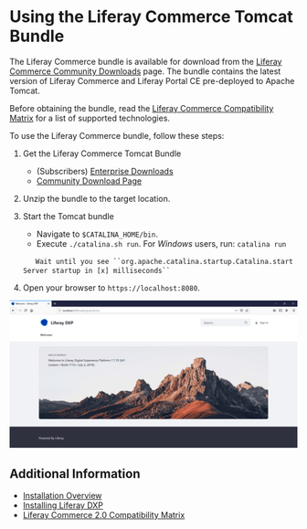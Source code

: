 # Using the Liferay Commerce Tomcat Bundle

The Liferay Commerce bundle is available for download from the [Liferay Commerce Community Downloads](https://commerce.liferay.dev/download) page. The bundle contains the latest version of Liferay Commerce and Liferay Portal CE pre-deployed to Apache Tomcat.

Before obtaining the bundle, read the [Liferay Commerce Compatibility Matrix](https://web.liferay.com/documents/14/21598941/Liferay+Commerce+2.0+Compatibility+Matrix/0ed97477-f5a7-40a6-b5ab-f00d5e01b75f) for a list of supported technologies.

To use the Liferay Commerce bundle, follow these steps:

1. Get the Liferay Commerce Tomcat Bundle

    * (Subscribers) [Enterprise Downloads](https://customer.liferay.com/downloads?p_p_id=com_liferay_osb_customer_downloads_display_web_DownloadsDisplayPortlet&_com_liferay_osb_customer_downloads_display_web_DownloadsDisplayPortlet_productAssetCategoryId=118190997&_com_liferay_osb_customer_downloads_display_web_DownloadsDisplayPortlet_fileTypeAssetCategoryId=118191001)
    * [Community Download Page](https://www.liferay.com/downloads-community)

1. Unzip the bundle to the target location.

1. Start the Tomcat bundle
    * Navigate to `$CATALINA_HOME/bin`.
    * Execute `./catalina.sh run`. For *Windows* users, run: `catalina run`

    ```tip::
       Wait until you see ``org.apache.catalina.startup.Catalina.start Server startup in [x] milliseconds``
    ```

1. Open your browser to `https://localhost:8080`.

![Welcome Image](./using-the-liferay-commerce-tomcat-bundle/images/01.png)

## Additional Information

* [Installation Overview](./installation-overview.md)
* [Installing Liferay DXP](https://learn.liferay.com/dxp-7.x/installation-and-upgrades/installing-liferay/installing-a-liferay-tomcat-bundle.html)
* [Liferay Commerce 2.0 Compatibility Matrix](https://web.liferay.com/documents/14/21598941/Liferay+Commerce+2.0+Compatibility+Matrix/0ed97477-f5a7-40a6-b5ab-f00d5e01b75f)
